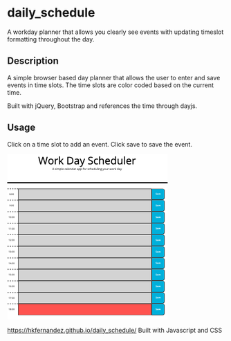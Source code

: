# daily_schedule
A workday planner that allows you clearly see events with updating timeslot formatting throughout the day.

## Description 

A simple browser based day planner that allows the user to enter and save events in time slots. The time slots are color coded based on the current time.

Built with jQuery, Bootstrap and references the time through dayjs.



## Usage 

Click on a time slot to add an event. Click save to save the event. 

![application image](./assets/appImage.png)

https://hkfernandez.github.io/daily_schedule/
Built with Javascript and CSS
